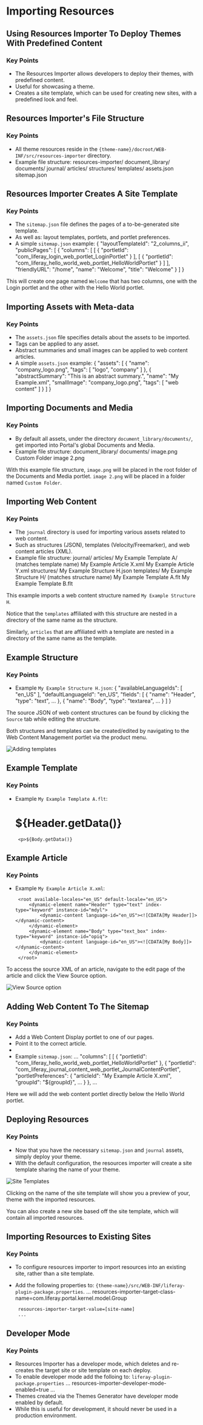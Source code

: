 # Importing Resources

## Using Resources Importer To Deploy Themes With Predefined Content

### Key Points
 - The Resources Importer allows developers to deploy their themes, with predefined content.
 - Useful for showcasing a theme.
 - Creates a site template, which can be used for creating new sites, with a predefined look and feel.

## Resources Importer's File Structure

### Key Points
 - All theme resources reside in the `{theme-name}/docroot/WEB-INF/src/resources-importer` directory.
 - Example file structure:
		resources-importer/
			document_library/
				documents/
			journal/
				articles/
				structures/
				templates/
			assets.json
			sitemap.json

## Resources Importer Creates A Site Template

### Key Points
 - The `sitemap.json` file defines the pages of a to-be-generated site template.
 - As well as: layout templates, portlets, and portlet preferences.
 - A simple `sitemap.json` example:
		{
			"layoutTemplateId": "2_columns_ii",
			"publicPages": [
				{
					"columns": [
						[ { "portletId": "com_liferay_login_web_portlet_LoginPortlet" } ],
						[ { "portletId": "com_liferay_hello_world_web_portlet_HelloWorldPortlet" } ]
					],
					"friendlyURL": "/home",
					"name": "Welcome",
					"title": "Welcome"
				}
			]
		}

This will create one page named `Welcome` that has two columns, one with the Login portlet and the other with the Hello World portlet.

## Importing Assets with Meta-data

### Key Points
 - The `assets.json` file specifies details about the assets to be imported.
 - Tags can be applied to any asset.
 - Abstract summaries and small images can be applied to web content articles.
 - A simple `assets.json` example:
		{
			"assets": [
				{
					"name": "company_logo.png",
					"tags": [ "logo", "company" ]
				},
				{
					"abstractSummary": "This is an abstract summary.",
					"name": "My Example.xml",
					"smallImage": "company_logo.png",
					"tags": [ "web content" ]
				}
			]
		}

## Importing Documents and Media

### Key Points
 - By default all assets, under the directory `document_library/documents/`, get imported into Portal's global Documents and Media.
 - Example file structure:
		document_library/
			documents/
				image.png
				Custom Folder
					image 2.png

With this example file structure, `image.png` will be placed in the root folder of the Documents and Media portlet. `image 2.png` will be placed in a folder named `Custom Folder`.

## Importing Web Content

### Key Points
 - The `journal` directory is used for importing various assets related to web content.
 - Such as structures (JSON), templates (Velocity/Freemarker), and web content articles (XML).
 - Example file structure:
		journal/
			articles/
				My Example Template A/ (matches template name)
					My Example Article X.xml
					My Example Article Y.xml
			structures/
				My Example Structure H.json
			templates/
				My Example Structure H/ (matches structure name)
					My Example Template A.flt
					My Example Template B.flt

This example imports a web content structure named `My Example Structure H`.

Notice that the `templates` affiliated with this structure are nested in a directory of the same name as the structure.

Similarly, `articles` that are affiliated with a template are nested in a directory of the same name as the template.

## Example Structure

### Key Points
 - Example `My Example Structure H.json`:
		{
			"availableLanguageIds": [ "en_US" ],
			"defaultLanguageId": "en_US",
			"fields": [
				{ "name": "Header", "type": "text", ... },
				{ "name": "Body", "type": "textarea", ... }
			]
		}

The source JSON of web content structures can be found by clicking the `Source` tab while editing the structure.

Both structures and templates can be created/edited by navigating to the Web Content Management portlet via the product menu.

![Adding templates](images/06-importing-resources_product-menu-web-content.png)

## Example Template

### Key Points
 - Example `My Example Template A.flt`:
		<h1>${Header.getData()}</h1>

		<p>${Body.getData()}

## Example Article

### Key Points
 - Example `My Example Article X.xml`:
		<?xml version="1.0"?>

		<root available-locales="en_US" default-locale="en_US">
			<dynamic-element name="Header" type="text" index-type="keyword" instance-id="mdyl">
				<dynamic-content language-id="en_US"><![CDATA[My Header]]></dynamic-content>
			</dynamic-element>
			<dynamic-element name="Body" type="text_box" index-type="keyword" instance-id="opiq">
				<dynamic-content language-id="en_US"><![CDATA[My Body]]></dynamic-content>
			</dynamic-element>
		</root>

To access the source XML of an article, navigate to the edit page of the article and click the View Source option.

![View Source option](images/06-importing-resources_article-xml-source.png)

## Adding Web Content To The Sitemap

### Key Points
 - Add a Web Content Display portlet to one of our pages.
 - Point it to the correct article.
 -
 - Example `sitemap.json`:
		...
		"columns": [
			[
				{ "portletId": "com_liferay_hello_world_web_portlet_HelloWorldPortlet" },
				{
					"portletId": "com_liferay_journal_content_web_portlet_JournalContentPortlet",
					"portletPreferences": {
						"articleId": "My Example Article X.xml",
						"groupId": "${groupId}",
						...
					}
				},
		...

Here we will add the web content portlet directly below the Hello World portlet.

## Deploying Resources

### Key Points
 - Now that you have the necessary `sitemap.json` and `journal` assets, simply deploy your theme.
 - With the default configuration, the resources importer will create a site template sharing the name of your theme.

![Site Templates](images/06-importing-resources_site-template.png)

Clicking on the name of the site template will show you a preview of your, theme with the imported resources.

You can also create a new site based off the site template, which will contain all imported resources.

## Importing Resources to Existing Sites

### Key Points
 - To configure resources importer to import resources into an existing site, rather than a site template.
 - Add the following properties to: `{theme-name}/src/WEB-INF/liferay-plugin-package.properties`.
		...
		resources-importer-target-class-name=com.liferay.portal.kernel.model.Group

		resources-importer-target-value=[site-name]
		...

## Developer Mode

### Key Points
 - Resources Importer has a developer mode, which deletes and re-creates the target site or site template on each deploy.
 - To enable developer mode add the folloing to: `liferay-plugin-package.properties`
		...
		resources-importer-developer-mode-enabled=true
		...
 - Themes created via the Themes Generator have  developer mode enabled by default.
 - While this is useful for development, it should never be used in a production environment.
